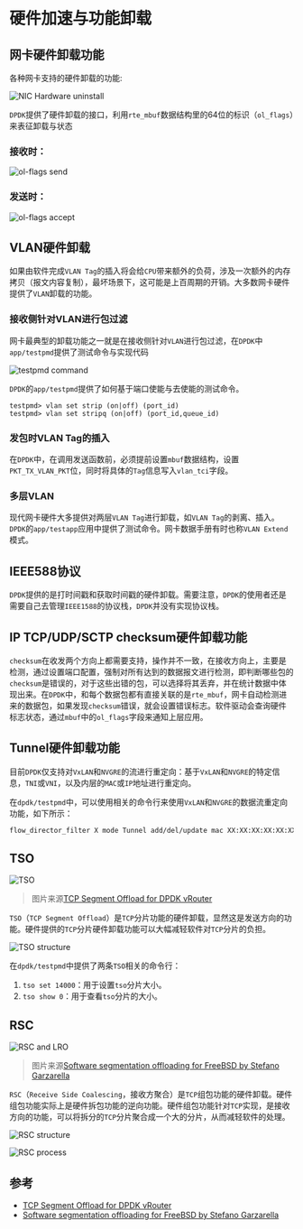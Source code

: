 # 硬件加速与功能卸载

## 网卡硬件卸载功能

各种网卡支持的硬件卸载的功能:

![NIC Hardware uninstall](images/nic-hardware-uninstall.jpg)

`DPDK`提供了硬件卸载的接口，利用`rte_mbuf`数据结构里的64位的标识（`ol_flags`）来表征卸载与状态

### 接收时：

![ol-flags send](images/ol-flags-send.jpg)

### 发送时：

![ol-flags accept](images/ol-flags-accept.jpg)

## VLAN硬件卸载

如果由软件完成`VLAN Tag`的插入将会给`CPU`带来额外的负荷，涉及一次额外的内存拷贝（报文内容复制），最坏场景下，这可能是上百周期的开销。大多数网卡硬件提供了`VLAN`卸载的功能。

### 接收侧针对VLAN进行包过滤

网卡最典型的卸载功能之一就是在接收侧针对`VLAN`进行包过滤，在`DPDK`中`app/testpmd`提供了测试命令与实现代码

![testpmd command](images/testpmd-command.jpg)

`DPDK`的`app/testpmd`提供了如何基于端口使能与去使能的测试命令。

```
testpmd> vlan set strip (on|off) (port_id)
testpmd> vlan set stripq (on|off) (port_id,queue_id)
```

### 发包时VLAN Tag的插入

在`DPDK`中，在调用发送函数前，必须提前设置`mbuf`数据结构，设置`PKT_TX_VLAN_PKT`位，同时将具体的`Tag`信息写入`vlan_tci`字段。

### 多层VLAN

现代网卡硬件大多提供对两层`VLAN Tag`进行卸载，如`VLAN Tag`的剥离、插入。`DPDK`的`app/testapp`应用中提供了测试命令。网卡数据手册有时也称`VLAN Extend`模式。

## IEEE588协议

`DPDK`提供的是打时间戳和获取时间戳的硬件卸载。需要注意，`DPDK`的使用者还是需要自己去管理`IEEE1588`的协议栈，`DPDK`并没有实现协议栈。

## IP TCP/UDP/SCTP checksum硬件卸载功能

`checksum`在收发两个方向上都需要支持，操作并不一致，在接收方向上，主要是检测，通过设置端口配置，强制对所有达到的数据报文进行检测，即判断哪些包的`checksum`是错误的，对于这些出错的包，可以选择将其丢弃，并在统计数据中体现出来。在`DPDK`中，和每个数据包都有直接关联的是`rte_mbuf`，网卡自动检测进来的数据包，如果发现`checksum`错误，就会设置错误标志。软件驱动会查询硬件标志状态，通过`mbuf`中的`ol_flags`字段来通知上层应用。

## Tunnel硬件卸载功能

目前`DPDK`仅支持对`VxLAN`和`NVGRE`的流进行重定向：基于`VxLAN`和`NVGRE`的特定信息，`TNI`或`VNI`，以及内层的`MAC`或`IP`地址进行重定向。

在`dpdk/testpmd`中，可以使用相关的命令行来使用`VxLAN`和`NVGRE`的数据流重定向功能，如下所示：

```sh
flow_director_filter X mode Tunnel add/del/update mac XX:XX:XX:XX:XX:XX vlan XXXX tunnel NVGRE/VxLAN tunnel-id XXXX flexbytes (X,X) fwd/drop queue X fd_id X
```

## TSO

![TSO](images/tso.jpeg)

> 图片来源[TCP Segment Offload for DPDK vRouter](https://github.com/Juniper/contrail-controller/wiki/TCP-Segment-Offload-for-DPDK-vRouter)

`TSO`（`TCP Segment Offload`）是`TCP`分片功能的硬件卸载，显然这是发送方向的功能。硬件提供的`TCP`分片硬件卸载功能可以大幅减轻软件对`TCP`分片的负担。

![TSO structure](images/tso-structure.jpg)

在`dpdk/testpmd`中提供了两条`TSO`相关的命令行：

1. `tso set 14000`：用于设置`tso`分片大小。
1. `tso show 0`：用于查看`tso`分片的大小。

## RSC

![RSC and LRO](images/rsc-lro.jpg)

> 图片来源[Software segmentation offloading for FreeBSD by Stefano Garzarella](https://www.slideshare.net/eurobsdcon/20140928-gso-eurobsdcon2014)

`RSC`（`Receive Side Coalescing`，接收方聚合）是`TCP`组包功能的硬件卸载。硬件组包功能实际上是硬件拆包功能的逆向功能。硬件组包功能针对`TCP`实现，是接收方向的功能，可以将拆分的`TCP`分片聚合成一个大的分片，从而减轻软件的处理。

![RSC structure](images/rsc-structure.jpg)

![RSC process](images/rsc-process.jpg)

## 参考

- [TCP Segment Offload for DPDK vRouter](https://github.com/Juniper/contrail-controller/wiki/TCP-Segment-Offload-for-DPDK-vRouter)
- [Software segmentation offloading for FreeBSD by Stefano Garzarella](https://www.slideshare.net/eurobsdcon/20140928-gso-eurobsdcon2014)

